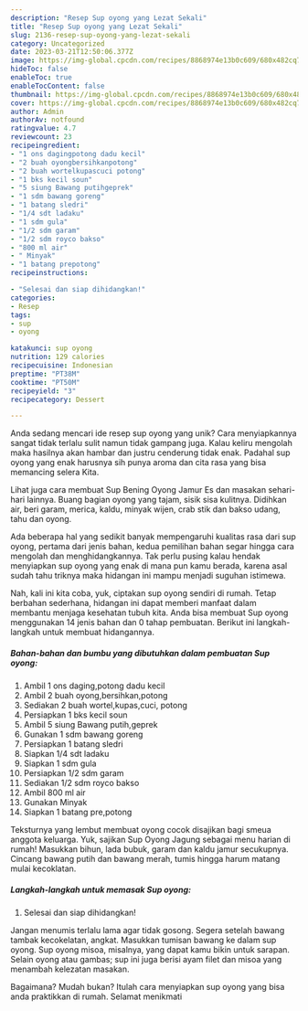 ```yaml
---
description: "Resep Sup oyong yang Lezat Sekali"
title: "Resep Sup oyong yang Lezat Sekali"
slug: 2136-resep-sup-oyong-yang-lezat-sekali
category: Uncategorized
date: 2023-03-21T12:50:06.377Z
image: https://img-global.cpcdn.com/recipes/8868974e13b0c609/680x482cq70/sup-oyong-foto-resep-utama.jpg
hideToc: false
enableToc: true
enableTocContent: false
thumbnail: https://img-global.cpcdn.com/recipes/8868974e13b0c609/680x482cq70/sup-oyong-foto-resep-utama.jpg
cover: https://img-global.cpcdn.com/recipes/8868974e13b0c609/680x482cq70/sup-oyong-foto-resep-utama.jpg
author: Admin
authorAv: notfound
ratingvalue: 4.7
reviewcount: 23
recipeingredient:
- "1 ons dagingpotong dadu kecil"
- "2 buah oyongbersihkanpotong"
- "2 buah wortelkupascuci potong"
- "1 bks kecil soun"
- "5 siung Bawang putihgeprek"
- "1 sdm bawang goreng"
- "1 batang sledri"
- "1/4 sdt ladaku"
- "1 sdm gula"
- "1/2 sdm garam"
- "1/2 sdm royco bakso"
- "800 ml air"
- " Minyak"
- "1 batang prepotong"
recipeinstructions:

- "Selesai dan siap dihidangkan!"
categories:
- Resep
tags:
- sup
- oyong

katakunci: sup oyong 
nutrition: 129 calories
recipecuisine: Indonesian
preptime: "PT38M"
cooktime: "PT50M"
recipeyield: "3"
recipecategory: Dessert

---
```





Anda sedang mencari ide resep sup oyong yang unik? Cara menyiapkannya sangat tidak terlalu sulit namun tidak gampang juga. Kalau keliru mengolah maka hasilnya akan hambar dan justru cenderung tidak enak. Padahal sup oyong yang enak harusnya sih punya aroma dan cita rasa yang bisa memancing selera Kita.





Lihat juga cara membuat Sup Bening Oyong Jamur Es dan masakan sehari-hari lainnya. Buang bagian oyong yang tajam, sisik sisa kulitnya. Didihkan air, beri garam, merica, kaldu, minyak wijen, crab stik dan bakso udang, tahu dan oyong.

Ada beberapa hal yang sedikit banyak mempengaruhi kualitas rasa dari sup oyong, pertama dari jenis bahan, kedua pemilihan bahan segar hingga cara mengolah dan menghidangkannya. Tak perlu pusing kalau hendak menyiapkan sup oyong yang enak di mana pun kamu berada, karena asal sudah tahu triknya maka hidangan ini mampu menjadi suguhan istimewa.






Nah, kali ini kita coba, yuk, ciptakan sup oyong sendiri di rumah. Tetap berbahan sederhana, hidangan ini dapat memberi manfaat dalam membantu menjaga kesehatan tubuh kita. Anda bisa membuat Sup oyong menggunakan 14 jenis bahan dan 0 tahap pembuatan. Berikut ini langkah-langkah untuk membuat hidangannya.

<!--inarticleads1-->

##### Bahan-bahan dan bumbu yang dibutuhkan dalam pembuatan Sup oyong:

1. Ambil 1 ons daging,potong dadu kecil
1. Ambil 2 buah oyong,bersihkan,potong
1. Sediakan 2 buah wortel,kupas,cuci, potong
1. Persiapkan 1 bks kecil soun
1. Ambil 5 siung Bawang putih,geprek
1. Gunakan 1 sdm bawang goreng
1. Persiapkan 1 batang sledri
1. Siapkan 1/4 sdt ladaku
1. Siapkan 1 sdm gula
1. Persiapkan 1/2 sdm garam
1. Sediakan 1/2 sdm royco bakso
1. Ambil 800 ml air
1. Gunakan  Minyak
1. Siapkan 1 batang pre,potong


Teksturnya yang lembut membuat oyong cocok disajikan bagi smeua anggota keluarga. Yuk, sajikan Sup Oyong Jagung sebagai menu harian di rumah! Masukkan bihun, lada bubuk, garam dan kaldu jamur secukupnya. Cincang bawang putih dan bawang merah, tumis hingga harum matang mulai kecoklatan. 

<!--inarticleads2-->

##### Langkah-langkah untuk memasak Sup oyong:


1. Selesai dan siap dihidangkan!

Jangan menumis terlalu lama agar tidak gosong. Segera setelah bawang tambak kecokelatan, angkat. Masukkan tumisan bawang ke dalam sup oyong. Sup oyong misoa, misalnya, yang dapat kamu bikin untuk sarapan. Selain oyong atau gambas; sup ini juga berisi ayam filet dan misoa yang menambah kelezatan masakan. 

Bagaimana? Mudah bukan? Itulah cara menyiapkan sup oyong yang bisa anda praktikkan di rumah. Selamat menikmati
